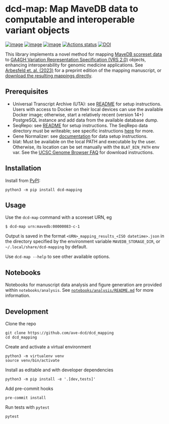 # dcd-map: Map MaveDB data to computable and interoperable variant objects

[![image](https://img.shields.io/pypi/v/dcd_mapping.svg)](https://pypi.python.org/pypi/dcd_mapping)
[![image](https://img.shields.io/pypi/l/dcd_mapping.svg)](https://pypi.python.org/pypi/dcd_mapping)
[![image](https://img.shields.io/pypi/pyversions/dcd_mapping.svg)](https://pypi.python.org/pypi/dcd_mapping)
[![Actions status](https://github.com/ave-dcd/dcd_mapping/actions/workflows/checks.yaml/badge.svg)](https://github.com/ave-dcd/dcd_mapping/actions/checks.yaml)
[![DOI](https://zenodo.org/badge/472473437.svg)](https://zenodo.org/doi/10.5281/zenodo.11406657)

<!-- description -->

This library implements a novel method for mapping [MaveDB scoreset data](https://mavedb.org/) to [GA4GH Variation Representation Specification (VRS 2.0)](https://vrs.ga4gh.org/en/2.x/) objects, enhancing interoperability for genomic medicine applications. See [Arbesfeld et. al. (2023)](https://www.biorxiv.org/content/10.1101/2023.06.20.545702v1) for a preprint edition of the mapping manuscript, or [download the resulting mappings directly](https://mavedb-mapping.s3.us-east-2.amazonaws.com/mappings.tar.gz).

<!-- /description -->

## Prerequisites

* Universal Transcript Archive (UTA): see [README](https://github.com/biocommons/uta?tab=readme-ov-file#installing-uta-locally) for setup instructions. Users with access to Docker on their local devices can use the available Docker image; otherwise, start a relatively recent (version 14+) PostgreSQL instance and add data from the available database dump.
* SeqRepo: see [README](https://github.com/biocommons/biocommons.seqrepo?tab=readme-ov-file#requirements) for setup instructions. The SeqRepo data directory must be writeable; see specific instructions [here](https://github.com/biocommons/biocommons.seqrepo/blob/main/docs/store.rst) for more.
* Gene Normalizer: see [documentation](https://gene-normalizer.readthedocs.io/0.3.0-dev1/install.html) for data setup instructions.
* blat: Must be available on the local PATH and executable by the user. Otherwise, its location can be set manually with the `BLAT_BIN_PATH` env var. See the [UCSC Genome Browser FAQ](https://genome.ucsc.edu/FAQ/FAQblat.html#blat3) for download instructions.


## Installation

Install from [PyPI](https://pypi.python.org/pypi/dcd_mapping):

```
python3 -m pip install dcd-mapping
```

## Usage

Use the `dcd-map` command with a scoreset URN, eg

```shell
$ dcd-map urn:mavedb:00000083-c-1
```

Output is saved in the format `<URN>_mapping_results_<ISO datetime>.json` in the directory specified by the environment variable `MAVEDB_STORAGE_DIR`, or `~/.local/share/dcd-mapping` by default.

Use `dcd-map --help` to see other available options.

## Notebooks

Notebooks for manuscript data analysis and figure generation are provided within `notebooks/analysis`. See [`notebooks/analysis/README.md`](notebooks/analysis/README.md) for more information.

## Development

Clone the repo

```
git clone https://github.com/ave-dcd/dcd_mapping
cd dcd_mapping
```

Create and activate a virtual environment

```
python3 -m virtualenv venv
source venv/bin/activate
```

Install as editable and with developer dependencies

```
python3 -m pip install -e '.[dev,tests]'
```

Add pre-commit hooks

```
pre-commit install
```

Run tests with `pytest`

```
pytest
```
